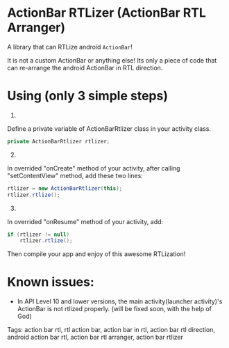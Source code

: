 ActionBar RTLizer (ActionBar RTL Arranger)
================

A library that can RTLize android `ActionBar`!

It is not a custom ActionBar or anything else!
Its only a piece of code that can re-arrange the android ActionBar in RTL direction.

Using (only 3 simple steps)
================
1.
Define a private variable of ActionBarRtlizer class in your activity class.

```java
private ActionBarRtlizer rtlizer;
```

2.
In overrided "onCreate" method of your activity, after calling "setContentView" method, add these two lines:

```java
rtlizer = new ActionBarRtlizer(this);
rtlizer.rtlize();
```

3.
In overrided "onResume" method of your activity, add:

```java
if (rtlizer != null)
    rtlizer.rtlize();
```

Then compile your app and enjoy of this awesome RTLization!


Known issues:
================
- In API Level 10 and lower versions, the main activity(launcher activity)'s ActionBar is not rtlized properly. (will be fixed soon, with the help of God)


Tags:
action bar rtl, rtl action bar, action bar in rtl, action bar rtl direction, android action bar rtl, action bar rtl arranger, action bar rtlizer
